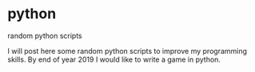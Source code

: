 # python
random python scripts

I will post here some random python scripts to improve my programming skills. By end of year 2019 I would like to write a game in python.